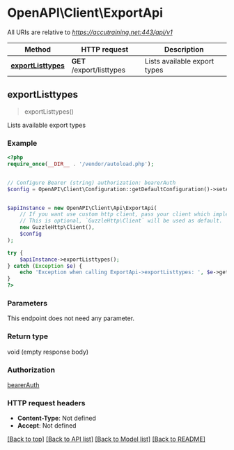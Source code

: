 # OpenAPI\Client\ExportApi

All URIs are relative to *https://accutraining.net:443/api/v1*

Method | HTTP request | Description
------------- | ------------- | -------------
[**exportListtypes**](ExportApi.md#exportListtypes) | **GET** /export/listtypes | Lists available export types



## exportListtypes

> exportListtypes()

Lists available export types

### Example

```php
<?php
require_once(__DIR__ . '/vendor/autoload.php');


// Configure Bearer (string) authorization: bearerAuth
$config = OpenAPI\Client\Configuration::getDefaultConfiguration()->setAccessToken('YOUR_ACCESS_TOKEN');


$apiInstance = new OpenAPI\Client\Api\ExportApi(
    // If you want use custom http client, pass your client which implements `GuzzleHttp\ClientInterface`.
    // This is optional, `GuzzleHttp\Client` will be used as default.
    new GuzzleHttp\Client(),
    $config
);

try {
    $apiInstance->exportListtypes();
} catch (Exception $e) {
    echo 'Exception when calling ExportApi->exportListtypes: ', $e->getMessage(), PHP_EOL;
}
?>
```

### Parameters

This endpoint does not need any parameter.

### Return type

void (empty response body)

### Authorization

[bearerAuth](../../README.md#bearerAuth)

### HTTP request headers

- **Content-Type**: Not defined
- **Accept**: Not defined

[[Back to top]](#) [[Back to API list]](../../README.md#documentation-for-api-endpoints)
[[Back to Model list]](../../README.md#documentation-for-models)
[[Back to README]](../../README.md)

